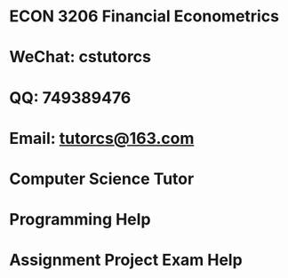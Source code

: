 # ECON 3206 Financial Econometrics
# WeChat: cstutorcs

# QQ: 749389476

# Email: tutorcs@163.com

# Computer Science Tutor

# Programming Help

# Assignment Project Exam Help
